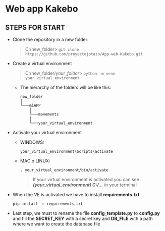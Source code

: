 # Web app Kakebo

## STEPS FOR START

- Clone the repository in a new folder:

  > C:/new_folder> `git clone https://github.com/proyectojotazo/App-web-Kakebo.git`

- Create a virtual environment

  > C:/new_folder/*your_folder*> `python -m venv your_virtual_environment`

  - The hierarchy of the folders will be like this:

    ```
    new_folder
    │   
    └───miAPP
        │   
        └───movements
        │
        └───your_virtual_environment       
    
    ```
- Activate your virtual environment

  - WINDOWS:
  
    `your_virtual_environment\Scripts\activate`

  - MAC o LINUX:
  
    `. your_virtual_environment/bin/activate`

    >If your virtual environment is activated you can see ***(your_virtual_environment) C:/...*** in your terminal

- When the VE is activated we have to install **requirements.txt**

  `pip install -r requirements.txt`

- Last step, we must to rename the file **config_template.py** to **config.py** and fill the **SECRET_KEY** with a secret key 
and **DB_FILE** with a path where we want to create the database file